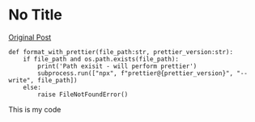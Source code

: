 # No Title

[Original Post](https://discourse.onlinedegree.iitm.ac.in/t/164277/295)

<pre><code class="lang-auto">def format_with_prettier(file_path:str, prettier_version:str):
    if file_path and os.path.exists(file_path):
        print('Path exisit - will perform prettier')
        subprocess.run(["npx", f"prettier@{prettier_version}", "--write", file_path])
    else:
        raise FileNotFoundError()
</code></pre>
<p>This is my code</p>
